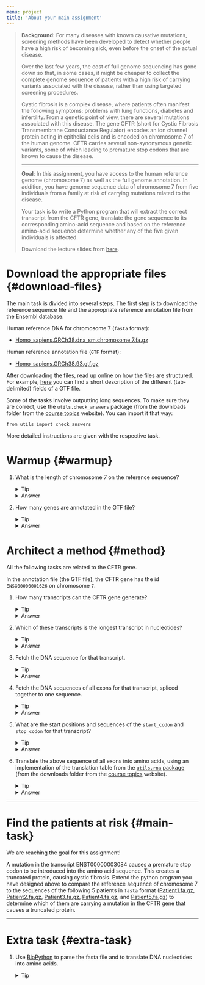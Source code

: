 ```yaml
---
menu: project
title: 'About your main assignment'
---
```


<blockquote class="task">

<p data-mark="Background"><b>Background</b>: For many diseases with
known causative mutations, screening methods have been developed to
detect whether people have a high risk of becoming sick, even before
the onset of the actual disease.</p>

<p> Over the last few years, the cost of full genome sequencing has
gone down so that, in some cases, it might be cheaper to collect the
complete genome sequence of patients with a high risk of carrying
variants associated with the disease, rather than using targeted
screening procedures.</p>

<p> Cystic fibrosis is a complex disease, where patients often
manifest the following symptoms: problems with lung functions,
diabetes and infertility. From a genetic point of view, there are
several mutations associated with this disease. The gene
CFTR (short for Cystic Fibrosis Transmembrane Conductance
Regulator) encodes an ion channel protein acting in epithelial cells
and is encoded on chromosome 7 of the human genome.
CFTR carries several non-synonymous genetic variants, some of which leading to 
premature stop codons that are known to cause the disease.</p>

<hr/>

<p data-mark="Goal"><b>Goal</b>: In this assignment, you have access
to the human reference genome (chromosome 7) as well as the full genome annotation. In
addition, you have genome sequence data of chromosome 7 from five individuals
from a family at risk of carrying mutations related to the
disease.</p>

<p> Your task is to write a Python program that will extract the correct transcript from the CFTR gene, translate the gene sequence to its corresponding amino-acid sequence and based on the reference amino-acid sequence determine whether any of the five given individuals is affected.</p>

<p> Download the lecture slides from <a href="https://nbisweden.github.io/workshop-python/ht19/404.md">here</a>.</p>

</blockquote>

# Download the appropriate files {#download-files}

The main task is divided into several steps. The first step is to download
the reference sequence file and the appropriate reference annotation file from the Ensembl database:

Human reference DNA for chromosome 7 (`fasta` format):
- [Homo_sapiens.GRCh38.dna_sm.chromosome.7.fa.gz](ftp://ftp.ensembl.org/pub/release-93/fasta/homo_sapiens/dna/Homo_sapiens.GRCh38.dna_sm.chromosome.7.fa.gz)

Human reference annotation file (`GTF` format):
- [Homo_sapiens.GRCh38.93.gtf.gz](ftp://ftp.ensembl.org/pub/release-93/gtf/homo_sapiens/Homo_sapiens.GRCh38.93.gtf.gz)

After downloading the files, read up online on how the files are structured. For example, <a href="https://github.com/NBISweden/PythonCourse/blob/ht19/assignment/data/gtf-format.md">here</a> you can find a short description of the different (tab-delimited) fields of a GTF file.

Some of the tasks involve outputting long sequences. To make sure they are correct, use the <code>utils.check_answers</code> package (from the downloads folder from the <a href="https://nbisweden.github.io/workshop-python/ht19/topics">course topics</a> website). You can import it that way:
<pre class="highlight"><code>from utils import check_answers</code></pre>
More detailed instructions are given with the respective task.

# Warmup {#warmup}

1. What is the length of chromosome 7 on the reference sequence?

   <details>
   <summary>Tip</summary>
   <section>
   <p>Open the reference fasta file and read it line by line.</p>
   <p>In a loop, ignore the first line and get the length of each following line.</p>
   <p>Don't forget to remove the trailing newline character from each line.</p>
   <p>Sum up all the lengths you found.</p>
   </section>
   </details>
   <details>
   <summary>Answer</summary>
   <section>
   <p>Chromosome 7 has 159,345,973 base pairs.</p>
   </section>
   </details>


2. How many genes are annotated in the GTF file?

   <details>
   <summary>Tip</summary>
   <section>
   <p>You need to understand the structure of a GTF (gene transfer format) file for this project.</p>
   <p>Take your time and read up on the file format if you are not sure how to solve this task.</p>
   <p>To get the number of genes, open the GTF file and read it line by line.</p>
   <p>In a loop, count all features of type <code>gene</code>.</p>
   </section>
   </details>
   <details>
   <summary>Answer</summary>
   <section>
   <p>There are 58,395 genes annotated in the GTF file.</p>
   </section>
   </details>


# Architect a method {#method}

All the following tasks are related to the CFTR gene.

In the annotation file (the GTF file), the CFTR gene has the
id `ENSG00000001626` on chromosome `7`.


1. How many transcripts can the CFTR gene generate?

   <details>
   <summary>Tip</summary>
   <section>
   <p>Again, think about the structure of the GTF file.</p>
   <p>Open the GTF file.</p>
   <p>In a loop, count all <code>transcript</code> features for the gene.</p>
   </section>
   </details>
   <details>
   <summary>Answer</summary>
   <section>This gene can produce 11 different transcripts.</section>
   </details>

2. Which of these transcripts is the longest transcript in nucleotides?

   <details>
   <summary>Tip</summary>
   <section>
   <p>Open the GTF file.</p>
   <p>Fetch the start and stop positions for each transcript of the gene to calculate their lengths.</p>
   <p>Keep in mind that sequence numbering starts at 1 in the GTF file format.</p>
   </section>
   </details>
   <details>
   <summary>Answer</summary>
   <section>
   <p>The transcript with the id ENST00000003084 is the longest of 11 transcripts and spans 188,703 bases.</p>
   </section>
   </details>

3. Fetch the DNA sequence for that transcript.

   <details>
   <summary>Tip</summary>
   <section>
   <p>Open the reference file.</p>
   <p>In a loop, ignore the first line and append each line to a list, removing the trailing newline character.</p>
   <p>Outside the loop, use the <code>join</code> function to concatenate the lines from the list.</p>
   <p>Avoid concatenation inside the loop, as it is slow and wastes memory.</p>
   <p>Extract the start and stop positions of the transcript like in task 2 to fetch its DNA sequence from the reference sequence, but think about where the index starts from.</p>
   </section>
   </details>
   <details>
   <summary>Answer</summary>
   <section>
   <p>Write your results to a file and compare it to the correct result using <code>check_answers.ex3("resultsFile.txt")</code>.</p>
   <p>The entire sequence can also be found <a href="https://github.com/NBISweden/PythonCourse/blob/ht19/assignment/results/transcript.ncbi.fasta">here</a>.</p>
   </section>
   </details>

4. Fetch the DNA sequences of all exons for that transcript, spliced together to one sequence.

   <details>
   <summary>Tip</summary>
   <section>
   <p>First, you need to save the start and stop positions of all exons of that transcript.</p>
   <p>Then you can use a similar loop to the one you used in task 3 to extract the DNA sequence of the full transcript to extract each exon.</p>
   <p>Finally, you need to concatenate the DNA sequences of all exons.</p>
   </section>
   </details>
   <details>
   <summary>Answer</summary>
   <section>
   <p>Write your results to a file and compare it to the correct result using <code>check_answers.ex4("resultsFile.txt")</code>.</p>
   <p>The correct sequence can also be found <a href="https://github.com/NBISweden/PythonCourse/blob/ht18/assignment/results/mrna.ncbi.fasta">here</a>.</p>
   </section>
   </details>

5. What are the start positions and sequences of the `start_codon` and `stop_codon` for that transcript?

   <details>
   <summary>Tip</summary>
   <section>
   <p>Find the <code>start_codon</code> and <code>stop_codon</code> features of the CFTR gene in the GTF file, including their start positions.</p>
   <p>Check that the <code>start_codon</code> is <code>ATG</code>, and that the <code>stop_codon</code> corresponds to a proper stop codon.</p>
   <p>Make your program print a warning message in case the transcript does not begin with a start-codon and end with a stop-codon.</p>
   </section>
   </details>
   <details>
   <summary>Answer</summary>
   <section>
   <p>The start codon has the sequence ATG and starts at position 117,480,095.</p>
   <p>The stop codon has the sequence TAG and starts at position 117,667,106.</p>
   </section>
   </details>

6. Translate the above sequence of all exons into amino acids, using an implementation of the translation table from the <a href="https://github.com/NBISweden/PythonCourse/tree/ht18/assignment"><code>utils.rna</code> package</a> (from the downloads folder from the <a href="https://nbisweden.github.io/workshop-python/ht19/topics">course topics</a> website).

   <details>
   <summary>Tip</summary>
   <section>
   <p>Translate the DNA sequence of all exons from the start codon position of the transcript on.</p>
   <p></p>
   </section>
   </details>
   <details>
   <summary>Answer</summary>
   <section>
   <p>Write your results to a file and compare it to the correct result using <code>check_answers.ex6("resultsFile.txt")</code> </p>
   <p>The correct sequence can also be found <a href="https://github.com/NBISweden/PythonCourse/blob/ht18/assignment/results/protein.ncbi.fasta">here</a>.</p>
   </section>
   </details>


<hr />

# Find the patients at risk {#main-task}

We are reaching the goal for this assignment!

A mutation in the transcript ENST00000003084 causes a premature stop codon to be introduced into the amino acid sequence. This creates a truncated protein, causing cystic fibrosis.
Extend the python program you have designed above to compare the reference sequence of chromosome 7 to the sequences of the following 5 patients in `fasta` format
([Patient1.fa.gz](https://github.com/NBISweden/PythonCourse/raw/ht19/assignment/data/Patient1.fa.gz),
[Patient2.fa.gz](https://github.com/NBISweden/PythonCourse/raw/ht19/assignment/data/Patient2.fa.gz),
[Patient3.fa.gz](https://github.com/NBISweden/PythonCourse/raw/ht19/assignment/data/Patient3.fa.gz),
[Patient4.fa.gz](https://github.com/NBISweden/PythonCourse/raw/ht19/assignment/data/Patient4.fa.gz),
and [Patient5.fa.gz](https://github.com/NBISweden/PythonCourse/raw/ht19/assignment/data/Patient5.fa.gz))
to determine which of them are carrying a mutation in the CFTR gene that causes a truncated protein.

<hr />

# Extra task {#extra-task}

1. Use [BioPython](http://biopython.org/wiki/Documentation) to parse the fasta file and to translate DNA nucleotides into amino acids.

   <details>
   <summary>Tip</summary>
   <section>
   <p>Check the BioPython tutorial on how to <a href="http://biopython.org/DIST/docs/tutorial/Tutorial.html#htoc11">parse a fasta file</a> with BioPython.</p>
   <p>Read up on the built-in <a href="http://biopython.org/DIST/docs/tutorial/Tutorial.html#htoc25">translation method</a> and the BioPython <a href="http://biopython.org/DIST/docs/tutorial/Tutorial.html#htoc26">translation tables</a>.</p>
   </section>
   </details>

<!---
# Solution {#main-task}

Here are some possible solutions to the assignment. There are of course many correct solutions, we only present one of the alternatives.

[Notebook](http://nbviewer.jupyter.org/github/NBISweden/workshop-python/blob/ht18/assignment/Solutions_project.ipynb)  
[Standalone script](https://raw.githubusercontent.com/NBISweden/workshop-python/ht18/assignment/findTruncations.py)
-->
